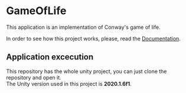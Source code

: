 # GameOfLife
This application is an implementation of Conway's game of life. <br/>

In order to see how this project works, please, read the [Documentation](https://github.com/juamarCas/GameOfLife/wiki).

## Application excecution
This repository has the whole unity project, you can just clone the repository and open it. <br/> 
The Unity version used in this project is __2020.1.6f1__.